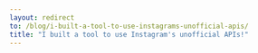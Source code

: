 ```yaml
---
layout: redirect
to: /blog/i-built-a-tool-to-use-instagrams-unofficial-apis/
title: "I built a tool to use Instagram's unofficial APIs!"
---
```

